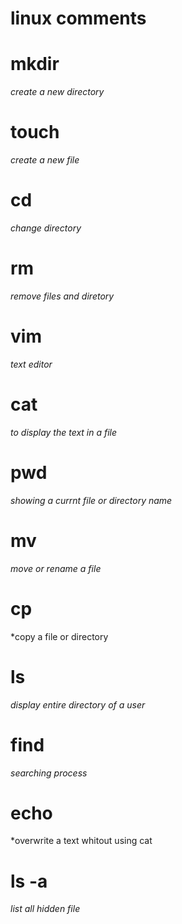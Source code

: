 #  linux comments


# mkdir
*create a new directory*
# touch
*create a new file*
# cd 
*change directory*
# rm
*remove files and diretory*
# vim
*text editor*
# cat
*to display the text in a file*
# pwd
*showing a currnt file or directory name*
# mv
*move or rename a file*
# cp
*copy a file or directory
# ls
*display entire directory of a user*
# find
*searching process*
# echo
*overwrite a text whitout using cat
# ls -a
*list all hidden file*



